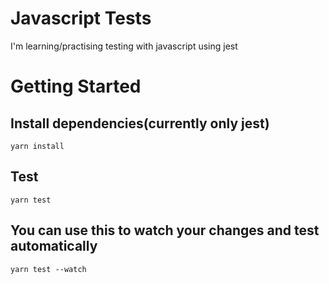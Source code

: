 # Javascript Tests
I'm learning/practising testing with javascript using jest

# Getting Started

## Install dependencies(currently only jest)
```
yarn install
```

## Test
```
yarn test
```

## You can use this to watch your changes and test automatically
```
yarn test --watch
```